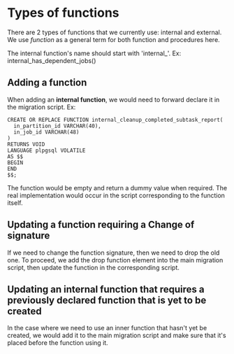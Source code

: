 # Types of functions

There are 2 types of functions that we currently use: internal and external. We use _function_ as a general term for both function and 
procedures here.

The internal function's name should start with 'internal_'. Ex: internal_has_dependent_jobs()

## Adding a function

When adding an **internal function**, we would need to forward declare it in the migration script. Ex:  

    CREATE OR REPLACE FUNCTION internal_cleanup_completed_subtask_report(
      in_partition_id VARCHAR(40),
      in_job_id VARCHAR(48)
    )
    RETURNS VOID
    LANGUAGE plpgsql VOLATILE
    AS $$
    BEGIN
    END
    $$;

The function would be empty and return a dummy value when required. The real implementation would occur in the script corresponding to 
the function itself.

## Updating a function requiring a Change of signature

If we need to change the function signature, then we need to drop the old one. To proceed, we add the drop function element into the 
main migration script, then update the function in the corresponding script.

## Updating an internal function that requires a previously declared function that is yet to be created

In the case where we need to use an inner function that hasn't yet be created, we would add it to the main migration script and make 
sure that it's placed before the function using it.
